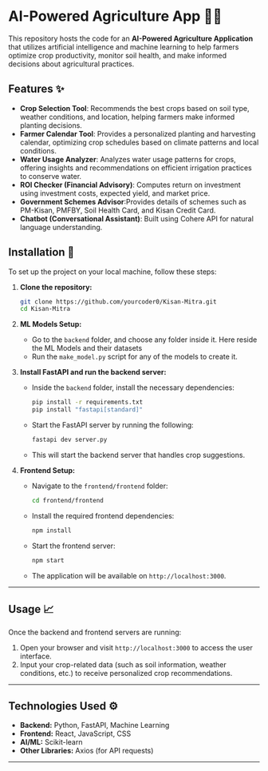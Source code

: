 # AI-Powered Agriculture App 🌾🤖

This repository hosts the code for an **AI-Powered Agriculture Application** that utilizes artificial intelligence and machine learning to help farmers optimize crop productivity, monitor soil health, and make informed decisions about agricultural practices.

## Features ✨
- **Crop Selection Tool**: Recommends the best crops based on soil type, weather conditions, and location, helping farmers make informed planting decisions.
- **Farmer Calendar Tool**: Provides a personalized planting and harvesting calendar, optimizing crop schedules based on climate patterns and local conditions.
- **Water Usage Analyzer**: Analyzes water usage patterns for crops, offering insights and recommendations on efficient irrigation practices to conserve water.
- **ROI Checker (Financial Advisory)**: Computes return on investment using investment costs, expected yield, and market price.
- **Government Schemes Advisor**:Provides details of schemes such as PM-Kisan, PMFBY, Soil Health Card, and Kisan Credit Card.
- **Chatbot (Conversational Assistant)**: Built using Cohere API for natural language understanding.

## Installation 🔧

To set up the project on your local machine, follow these steps:

1. **Clone the repository:**
   ```bash
   git clone https://github.com/yourcoder0/Kisan-Mitra.git
   cd Kisan-Mitra
   ```

2. **ML Models Setup:**
   - Go to the `backend` folder, and choose any folder inside it. Here reside the ML Models and their datasets
   - Run the `make_model.py` script for any of the models to create it.

3. **Install FastAPI and run the backend server:**
   - Inside the `backend` folder, install the necessary dependencies:
     ```bash
     pip install -r requirements.txt
     pip install "fastapi[standard]"
     ```
   - Start the FastAPI server by running the following:
     ```bash
     fastapi dev server.py
     ```
   - This will start the backend server that handles crop suggestions.

4. **Frontend Setup:**
   - Navigate to the `frontend/frontend` folder:
     ```bash
     cd frontend/frontend
     ```
   - Install the required frontend dependencies:
     ```bash
     npm install
     ```
   - Start the frontend server:
     ```bash
     npm start
     ```
   - The application will be available on `http://localhost:3000`.

---

## Usage 📈

Once the backend and frontend servers are running:

1. Open your browser and visit `http://localhost:3000` to access the user interface.
2. Input your crop-related data (such as soil information, weather conditions, etc.) to receive personalized crop recommendations.

---

## Technologies Used ⚙️

- **Backend:** Python, FastAPI, Machine Learning
- **Frontend:** React, JavaScript, CSS
- **AI/ML:** Scikit-learn
- **Other Libraries:** Axios (for API requests)
---

